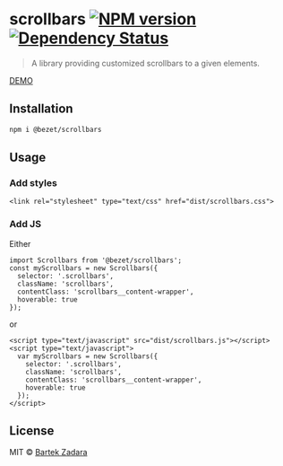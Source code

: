 # scrollbars [![NPM version][npm-image]][npm-url] [![Dependency Status][daviddm-image]][daviddm-url]
> A library providing customized scrollbars to a given elements.

[DEMO](https://bezet.github.io/scrollbars/)

## Installation

```bash
npm i @bezet/scrollbars
```


## Usage
### Add styles
`<link rel="stylesheet" type="text/css" href="dist/scrollbars.css">`

### Add JS
Either
```
import Scrollbars from '@bezet/scrollbars';
const myScrollbars = new Scrollbars({
  selector: '.scrollbars',
  className: 'scrollbars',
  contentClass: 'scrollbars__content-wrapper',
  hoverable: true
});
```

or
```
<script type="text/javascript" src="dist/scrollbars.js"></script>
<script type="text/javascript">
  var myScrollbars = new Scrollbars({
    selector: '.scrollbars',
    className: 'scrollbars',
    contentClass: 'scrollbars__content-wrapper',
    hoverable: true
  });
</script>
```

## License

MIT © [Bartek Zadara](github.com/bezet)


[npm-image]: https://badge.fury.io/js/%40bezet%2Fscrollbars.svg
[npm-url]: https://npmjs.org/package/@bezet/scrollbars
[daviddm-image]: https://david-dm.org/bezet/scrollbars.svg?theme=shields.io
[daviddm-url]: https://david-dm.org/bezet/scrollbars

